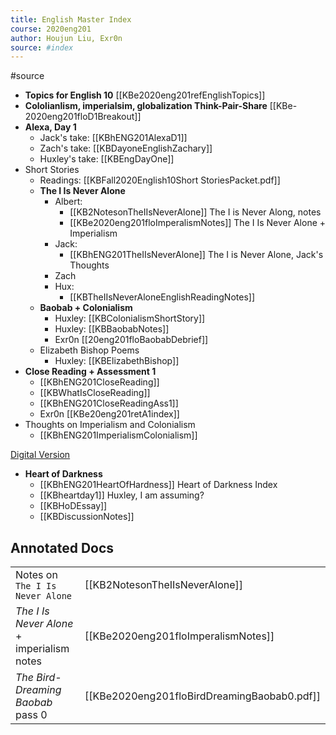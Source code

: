 ```yaml
---
title: English Master Index
course: 2020eng201
author: Houjun Liu, Exr0n
source: #index
---
```


#source

* **Topics for English 10** [[KBe2020eng201refEnglishTopics]]
* **Cololianlism, imperialsim, globalization Think-Pair-Share** [[KBe-2020eng201floD1Breakout]]
* **Alexa, Day 1** 
    * Jack's take: [[KBhENG201AlexaD1]]
    * Zach's take:  [[KBDayoneEnglishZachary]]
	* Huxley's take: [[KBEngDayOne]] 
* Short Stories
	* Readings: [[KBFall2020English10Short StoriesPacket.pdf]]
	* **The I Is Never Alone**
		* Albert: 
			* [[KB2NotesonTheIIsNeverAlone]] The I is Never Along, notes
			* [[KBe2020eng201floImperalismNotes]] The I Is Never Alone + Imperialism
		* Jack:
			* [[KBhENG201TheIIsNeverAlone]] The I is Never Alone, Jack's Thoughts
		* Zach
		* Hux:
			*  [[KBTheIIsNeverAloneEnglishReadingNotes]]
	* **Baobab + Colonialism**
		* Huxley: [[KBColonialismShortStory]]
		* Huxley: [[KBBaobabNotes]]
		- Exr0n [[20eng201floBaobabDebrief]]
	* Elizabeth Bishop Poems
		* Huxley: [[KBElizabethBishop]]
* **Close Reading + Assessment 1** 
	* [[KBhENG201CloseReading]]
	* [[KBWhatIsCloseReading]]
	* [[KBhENG201CloseReadingAss1]]
	- Exr0n [[KBe20eng201retA1index]]
* Thoughts on Imperialism and Colonialism 
	* [[KBhENG201ImperialismColonialism]]
	
	
[Digital Version](https://www.gutenberg.org/files/219/219-h/219-h.htm)
* **Heart of Darkness**
    * [[KBhENG201HeartOfHardness]] Heart of Darkness Index 
	* [[KBheartday1]] Huxley, I am assuming?
	* [[KBHoDEssay]]
	* [[KBDiscussionNotes]]
  
## Annotated Docs
| | |
|-|-|
Notes on `The I Is Never Alone` | [[KB2NotesonTheIIsNeverAlone]]
_The I Is Never Alone_ + imperialism notes | [[KBe2020eng201floImperalismNotes]]
_The Bird-Dreaming Baobab_ pass 0 | [[KBe2020eng201floBirdDreamingBaobab0.pdf]]

